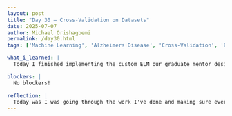 ```yaml
---
layout: post
title: "Day 30 – Cross-Validation on Datasets"
date: 2025-07-07
author: Michael Orishagbemi
permalink: /day30.html
tags: ['Machine Learning', 'Alzheimers Disease', 'Cross-Validation', 'ELM']

what_i_learned: |
  Today I finished implementing the custom ELM our graduate mentor designed for us in my research paper. I was able to get the evaluation metrics for both balanced and unbalanced data. I then trained my ML models on the newly balanced data and got the metrics for them. Afterwards I intialized visualizations of my data in different forms. I created a histogram for my data comparing the testing and training RMSE scores of the ML methods I employed and built a heatmap for the whole data set to view my clusters. Finally I began k-fold cross-validation process on my unbalanced data where I choose how many folds I want my data to be divided into with the model being trained on all folds except for the latest one: k-1.

blockers: |
  No blockers!
  
reflection: |
  Today was I was going through the work I've done and making sure everything was done correctly. At the beginning of the day I restarted my kernel and checked if I had made any mistakes when cleaning my data and splitting it, I also made sure the results of some of my models were replicable with the random_state parameter. I had to look back at my previous work when it came to plotting graphs. The hardest part of me today was implementing cross-validation, my only reference to the technique was a research paper Ms. Amara assigned to us and the source code provided was difficult to understand. I was finally able to use it to get the evaluation metrics for my custom ELM.
---
```


